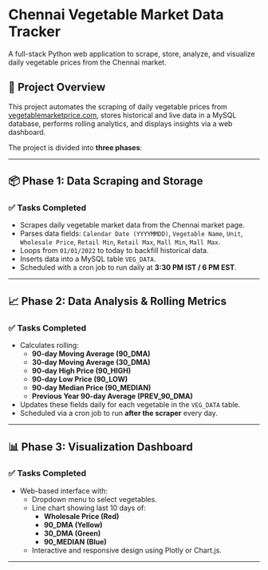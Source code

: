 # Chennai Vegetable Market Data Tracker

A full-stack Python web application to scrape, store, analyze, and visualize daily vegetable prices from the Chennai market.

## 🌾 Project Overview

This project automates the scraping of daily vegetable prices from [vegetablemarketprice.com](https://vegetablemarketprice.com/market/chennai/today/), stores historical and live data in a MySQL database, performs rolling analytics, and displays insights via a web dashboard.

The project is divided into **three phases**:

---

## 📦 Phase 1: Data Scraping and Storage

### ✅ Tasks Completed
- Scrapes daily vegetable market data from the Chennai market page.
- Parses data fields: `Calendar Date (YYYYMMDD)`, `Vegetable Name`, `Unit`, `Wholesale Price`, `Retail Min`, `Retail Max`, `Mall Min`, `Mall Max`.
- Loops from `01/01/2022` to today to backfill historical data.
- Inserts data into a MySQL table `VEG_DATA`.
- Scheduled with a cron job to run daily at **3:30 PM IST / 6 PM EST**.



---

## 📈 Phase 2: Data Analysis & Rolling Metrics

### ✅ Tasks Completed
- Calculates rolling:
  - **90-day Moving Average (90_DMA)**
  - **30-day Moving Average (30_DMA)**
  - **90-day High Price (90_HIGH)**
  - **90-day Low Price (90_LOW)**
  - **90-day Median Price (90_MEDIAN)**
  - **Previous Year 90-day Average (PREV_90_DMA)**
- Updates these fields daily for each vegetable in the `VEG_DATA` table.
- Scheduled via a cron job to run **after the scraper** every day.

---

## 📊 Phase 3: Visualization Dashboard

### ✅ Tasks Completed
- Web-based interface with:
  - Dropdown menu to select vegetables.
  - Line chart showing last 10 days of:
    - **Wholesale Price (Red)**
    - **90_DMA (Yellow)**
    - **30_DMA (Green)**
    - **90_MEDIAN (Blue)**
  - Interactive and responsive design using Plotly or Chart.js.

---
